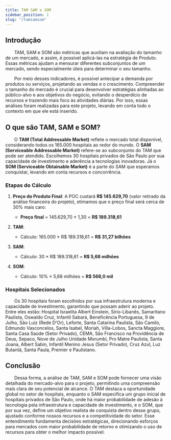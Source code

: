 ```yaml
---
title: TAM SAM e SOM
sidebar_position: 1
slug: "/tamsamsom"
---
```


## Introdução

&emsp;&emsp;TAM, SAM e SOM são métricas que auxiliam na avaliação do tamanho de um mercado, e assim, é possível aplicá-las na estratégia de Produto. Essas métricas ajudam a mensurar diferentes subconjuntos de um mercado, sendo especialmente úteis para determinar o seu tamanho.

&emsp;&emsp;Por meio desses indicadores, é possível antecipar a demanda por produtos ou serviços, projetando as vendas e o crescimento. Compreender o tamanho do mercado é crucial para desenvolver estratégias alinhadas ao público-alvo e aos objetivos do negócio, evitando o desperdício de recursos e trazendo mais foco às atividades diárias. Por isso, essas análises foram realizadas para este projeto, levando em conta todo o contexto em que ele está inserido.

## O que são TAM, SAM e SOM?

&emsp;&emsp;O **TAM (Total Addressable Market)** reflete o mercado total disponível, considerando todos os 165.000 hospitais ao redor do mundo. O **SAM (Serviceable Addressable Market)** refere-se ao subconjunto do TAM que pode ser atendido. Escolhemos 30 hospitais privados de São Paulo por sua capacidade de investimento e aderência a tecnologias inovadoras. Já o **SOM (Serviceable Obtainable Market)** é a parte do SAM que esperamos conquistar, levando em conta recursos e concorrência.

### Etapas do Cálculo

1. **Preço do Produto Final**: A POC custará **R$ 145.629,70** (valor retirado da análise financeira do projeto), etimamos que o preço final será cerca de 30% mais caro:
   - **Preço final** = 145.629,70 × 1,30 = **R$ 189.318,61**

2. **TAM**:  
   - Cálculo: 165.000 × R$ 189.318,61 = **R$ 31,27 bilhões**

3. **SAM**:  
   - Cálculo: 30 × R$ 189.318,61 = **R$ 5,68 milhões**

4. **SOM**:  
   - Cálculo: 10% × 5,68 milhões = **R$ 568,0 mil**

### Hospitais Selecionados  
&emsp;&emsp;Os 30 hospitais foram escolhidos por sua infraestrutura moderna e capacidade de investimento, garantindo que possam aderir ao projeto. Entre eles estão: Hospital Israelita Albert Einstein, Sírio-Libanês, Samaritano Paulista, Oswaldo Cruz, Infantil Sabará, Beneficência Portuguesa, 9 de Julho, São Luiz (Rede D'Or), Leforte, Santa Catarina Paulista, São Camilo, Edmundo Vasconcelos, Santa Isabel, Moriah, Villa-Lobos, Sancta Maggiore, Santa Casa Saúde (Setor Privado), CEMA, São Francisco na Providência de Deus, Sepaco, Nove de Julho Unidade Morumbi, Pro Matre Paulista, Santa Joana, Albert Sabin, Infantil Menino Jesus (Setor Privado), Cruz Azul, Luz Butantã, Santa Paula, Premier e Paulistano.

## Conclusão

&emsp;&emsp;Dessa forma, a análise de TAM, SAM e SOM pode fornecer uma visão detalhada do mercado-alvo para o projeto, permitindo uma compreensão mais clara de seu potencial de alcance. O TAM destaca a oportunidade global no setor de hospitais, enquanto o SAM especifica um grupo inicial de hospitais privados de São Paulo, onde há maior probabilidade de adesão à tecnologia pela infraestrutura e capacidade de investimento, e o SOM, que por sua vez, define um objetivo realista de conquista dentro desse grupo, ajustado conforme nossos recursos e a competitividade do setor. Esse entendimento fundamenta decisões estratégicas, direcionando esforços para mercados com maior probabilidade de retorno e otimizando o uso de recursos para obter o melhor impacto possível.